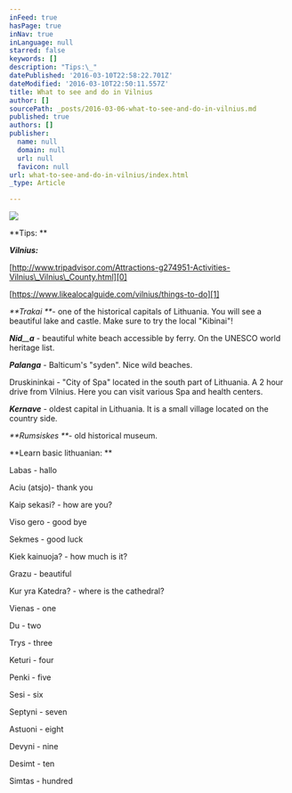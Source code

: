 ```yaml
---
inFeed: true
hasPage: true
inNav: true
inLanguage: null
starred: false
keywords: []
description: "Tips:\_"
datePublished: '2016-03-10T22:58:22.701Z'
dateModified: '2016-03-10T22:50:11.557Z'
title: What to see and do in Vilnius
author: []
sourcePath: _posts/2016-03-06-what-to-see-and-do-in-vilnius.md
published: true
authors: []
publisher:
  name: null
  domain: null
  url: null
  favicon: null
url: what-to-see-and-do-in-vilnius/index.html
_type: Article

---
```

![](https://the-grid-user-content.s3-us-west-2.amazonaws.com/a3f64639-0593-46be-b2f6-59c4002ee195.jpg)

**Tips: **

**_Vilnius:_**

[http://www.tripadvisor.com/Attractions-g274951-Activities-Vilnius\_Vilnius\_County.html][0]

[https://www.likealocalguide.com/vilnius/things-to-do][1]

_**Trakai **_- one of the historical capitals of Lithuania. You will see a beautiful lake and castle. Make sure to try the local "Kibinai"!

_**Nid**__**a**_ - beautiful white beach accessible by ferry. On the UNESCO world heritage list.

_**Palanga**_ - Balticum's "syden". Nice wild beaches.

Druskininkai - "City of Spa" located in the south part of Lithuania. A 2 hour drive from Vilnius. Here you can visit various Spa and health centers.

_**Kernave**_ - oldest capital in Lithuania. It is a small village located on the country side. 

_**Rumsiskes **_- old historical museum.

**Learn basic lithuanian: **

Labas - hallo

Aciu (atsjo)- thank you

Kaip sekasi? - how are you?

Viso gero - good bye

Sekmes - good luck

Kiek kainuoja? - how much is it?

Grazu - beautiful

Kur yra Katedra? - where is the cathedral?

Vienas - one

Du - two

Trys - three

Keturi - four

Penki - five

Sesi - six

Septyni - seven

Astuoni - eight

Devyni - nine

Desimt - ten

Simtas - hundred

[0]: http://www.tripadvisor.com/Attractions-g274951-Activities-Vilnius_Vilnius_County.html
[1]: https://www.likealocalguide.com/vilnius/things-to-do